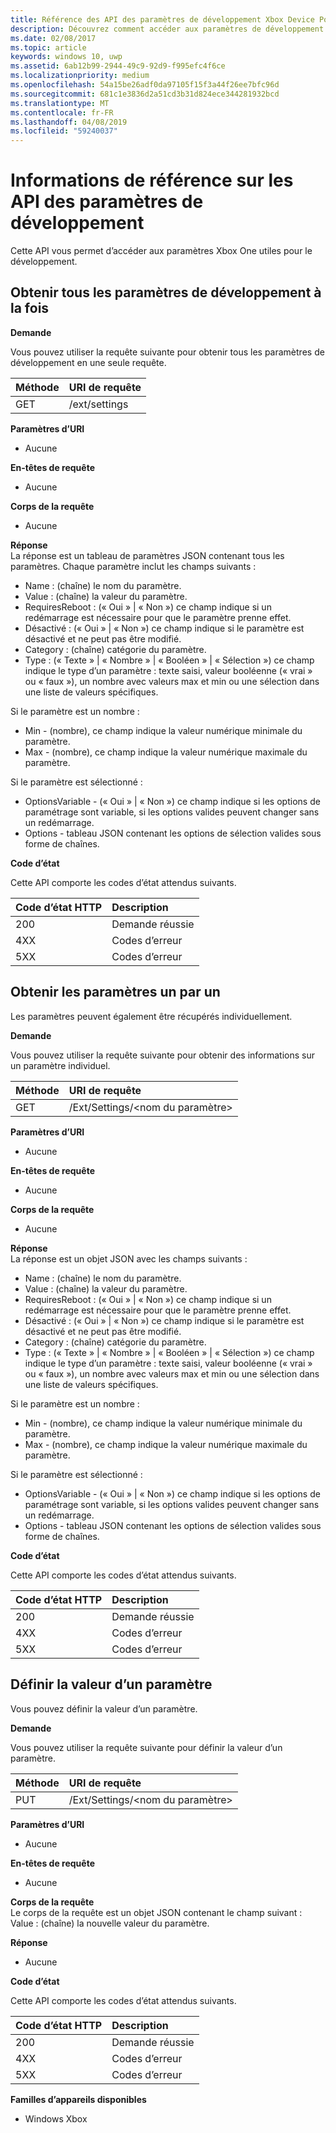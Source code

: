```yaml
---
title: Référence des API des paramètres de développement Xbox Device Portal
description: Découvrez comment accéder aux paramètres de développement Xbox.
ms.date: 02/08/2017
ms.topic: article
keywords: windows 10, uwp
ms.assetid: 6ab12b99-2944-49c9-92d9-f995efc4f6ce
ms.localizationpriority: medium
ms.openlocfilehash: 54a15be26adf0da97105f15f3a44f26ee7bfc96d
ms.sourcegitcommit: 681c1e3836d2a51cd3b31d824ece344281932bcd
ms.translationtype: MT
ms.contentlocale: fr-FR
ms.lasthandoff: 04/08/2019
ms.locfileid: "59240037"
---
```

# <a name="developer-settings-api-reference"></a>Informations de référence sur les API des paramètres de développement

Cette API vous permet d’accéder aux paramètres Xbox One utiles pour le développement.

## <a name="get-all-developer-settings-at-once"></a>Obtenir tous les paramètres de développement à la fois

**Demande**

Vous pouvez utiliser la requête suivante pour obtenir tous les paramètres de développement en une seule requête.

Méthode      | URI de requête
:------     | :-----
GET | /ext/settings

**Paramètres d’URI**

- Aucune

**En-têtes de requête**

- Aucune

**Corps de la requête**

- Aucune

**Réponse**   
La réponse est un tableau de paramètres JSON contenant tous les paramètres. Chaque paramètre inclut les champs suivants :

* Name : (chaîne) le nom du paramètre.
* Value : (chaîne) la valeur du paramètre.
* RequiresReboot : (« Oui » | « Non ») ce champ indique si un redémarrage est nécessaire pour que le paramètre prenne effet.
* Désactivé : (« Oui » | « Non ») ce champ indique si le paramètre est désactivé et ne peut pas être modifié.
* Category : (chaîne) catégorie du paramètre.
* Type : (« Texte » | « Nombre » | « Booléen » | « Sélection ») ce champ indique le type d’un paramètre : texte saisi, valeur booléenne (« vrai » ou « faux »), un nombre avec valeurs max et min ou une sélection dans une liste de valeurs spécifiques.

Si le paramètre est un nombre :

* Min - (nombre), ce champ indique la valeur numérique minimale du paramètre.
* Max - (nombre), ce champ indique la valeur numérique maximale du paramètre.

Si le paramètre est sélectionné :

* OptionsVariable - (« Oui » | « Non ») ce champ indique si les options de paramétrage sont variable, si les options valides peuvent changer sans un redémarrage.
* Options - tableau JSON contenant les options de sélection valides sous forme de chaînes.

**Code d’état**

Cette API comporte les codes d’état attendus suivants.

Code d’état HTTP      | Description
:------     | :-----
200 | Demande réussie
4XX | Codes d’erreur
5XX | Codes d’erreur

## <a name="get-settings-one-at-a-time"></a>Obtenir les paramètres un par un

Les paramètres peuvent également être récupérés individuellement.

**Demande**

Vous pouvez utiliser la requête suivante pour obtenir des informations sur un paramètre individuel.

Méthode      | URI de requête
:------     | :-----
GET | /Ext/Settings/\<nom du paramètre\>

**Paramètres d’URI**

- Aucune

**En-têtes de requête**

- Aucune

**Corps de la requête**

- Aucune

**Réponse**   
La réponse est un objet JSON avec les champs suivants :

* Name : (chaîne) le nom du paramètre.
* Value : (chaîne) la valeur du paramètre.
* RequiresReboot : (« Oui » | « Non ») ce champ indique si un redémarrage est nécessaire pour que le paramètre prenne effet.
* Désactivé : (« Oui » | « Non ») ce champ indique si le paramètre est désactivé et ne peut pas être modifié.
* Category : (chaîne) catégorie du paramètre.
* Type : (« Texte » | « Nombre » | « Booléen » | « Sélection ») ce champ indique le type d’un paramètre : texte saisi, valeur booléenne (« vrai » ou « faux »), un nombre avec valeurs max et min ou une sélection dans une liste de valeurs spécifiques.

Si le paramètre est un nombre :

* Min - (nombre), ce champ indique la valeur numérique minimale du paramètre.
* Max - (nombre), ce champ indique la valeur numérique maximale du paramètre.

Si le paramètre est sélectionné :

* OptionsVariable - (« Oui » | « Non ») ce champ indique si les options de paramétrage sont variable, si les options valides peuvent changer sans un redémarrage.
* Options - tableau JSON contenant les options de sélection valides sous forme de chaînes.

**Code d’état**

Cette API comporte les codes d’état attendus suivants.

Code d’état HTTP      | Description
:------     | :-----
200 | Demande réussie
4XX | Codes d’erreur
5XX | Codes d’erreur

## <a name="set-the-value-of-a-setting"></a>Définir la valeur d’un paramètre

Vous pouvez définir la valeur d’un paramètre.

**Demande**

Vous pouvez utiliser la requête suivante pour définir la valeur d’un paramètre.

Méthode      | URI de requête
:------     | :-----
PUT | /Ext/Settings/\<nom du paramètre\>

**Paramètres d’URI**

- Aucune

**En-têtes de requête**

- Aucune

**Corps de la requête**   
Le corps de la requête est un objet JSON contenant le champ suivant :   
Value : (chaîne) la nouvelle valeur du paramètre.

**Réponse**   

- Aucune

**Code d’état**

Cette API comporte les codes d’état attendus suivants.

Code d’état HTTP      | Description
:------     | :-----
200 | Demande réussie
4XX | Codes d’erreur
5XX | Codes d’erreur

**Familles d’appareils disponibles**

* Windows Xbox